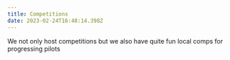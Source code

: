 ```yaml
---
title: Competitions
date: 2023-02-24T16:48:14.398Z
---
```

W﻿e not only host competitions but we also have quite fun local comps for progressing pilots